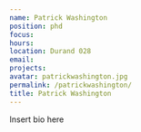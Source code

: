 ```yaml
---
name: Patrick Washington
position: phd
focus:
hours:
location: Durand 028
email:
projects:
avatar: patrickwashington.jpg
permalink: /patrickwashington/
title: Patrick Washington
---
```


Insert bio here